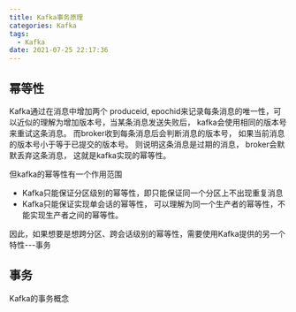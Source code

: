 ```yaml
---
title: Kafka事务原理
categories: Kafka
tags:
  - Kafka
date: 2021-07-25 22:17:36
---
```



## 幂等性

Kafka通过在消息中增加两个 produceid, epochid来记录每条消息的唯一性，可以近似的理解为增加版本号，当某条消息发送失败后， kafka会使用相同的版本号来重试这条消息。 而broker收到每条消息后会判断消息的版本号， 如果当前消息的版本号小于等于已提交的版本号。 则说明这条消息是过期的消息， broker会默默丢弃这条消息， 这就是kafka实现的幂等性。 

但kafka的幂等性有一个作用范围

* Kafka只能保证分区级别的幂等性，即只能保证同一个分区上不出现重复消息
* Kafka只能保证实现单会话的幂等性， 可以理解为同一个生产者的幂等性，不能实现生产者之间的幂等性。 

因此，如果想要是想跨分区、跨会话级别的幂等性，需要使用Kafka提供的另一个特性---事务 

## 事务

Kafka的事务概念
